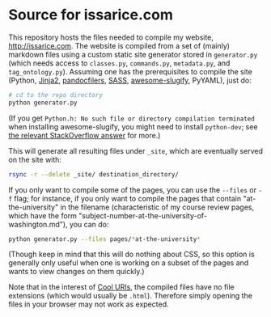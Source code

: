 # Source for issarice.com

This repository hosts the files needed to compile my website,
<http://issarice.com>.  The website is compiled from a set of (mainly)
markdown files using a custom static site generator stored in
`generator.py` (which needs access to `classes.py`, `commands.py`,
`metadata.py`, and `tag_ontology.py`).  Assuming one has the
prerequisites to compile the site (Python,
[Jinja2](http://jinja.pocoo.org/),
[pandocfilers](https://github.com/jgm/pandocfilters/), [SASS](http://sass-lang.com/), [awesome-slugify](https://github.com/dimka665/awesome-slugify), PyYAML), just
do:

~~~~bash
# cd to the repo directory
python generator.py
~~~~

(If you get `Python.h: No such file or directory compilation terminated` when installing awesome-slugify, you might need to install `python-dev`; see [the relevant StackOverflow answer](http://stackoverflow.com/questions/21530577/fatal-error-python-h-no-such-file-or-directory) for more.)

This will generate all resulting files under `_site`, which are eventually
served on the site with:

```bash
rsync -r --delete _site/ destination_directory/
```

If you only want to compile some of the pages, you can use the `--files` or `-f` flag; for instance, if you only want to compile the pages that contain "at-the-university" in the filename (characteristic of my course review pages, which have the form "subject-number-at-the-university-of-washington.md"), you can do:

```bash
python generator.py --files pages/*at-the-university*
```

(Though keep in mind that this will do nothing about CSS, so this option is generally only useful when one is working on a subset of the pages and wants to view changes on them quickly.)

Note that in the interest of
[Cool URIs](http://www.w3.org/TR/cooluris/), the compiled files have no
file extensions (which would usually be `.html`).  Therefore simply
opening the files in your browser may not work as expected.
